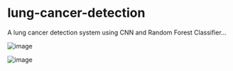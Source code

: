 # lung-cancer-detection
A lung cancer detection system using CNN and Random Forest Classifier...


![image](https://user-images.githubusercontent.com/80597420/199688546-7d18b847-1c18-4603-b01a-8adeb088b50b.png)


![image](https://user-images.githubusercontent.com/80597420/199688735-1a037c43-7913-479a-b697-1e5f5e738a4c.png)
